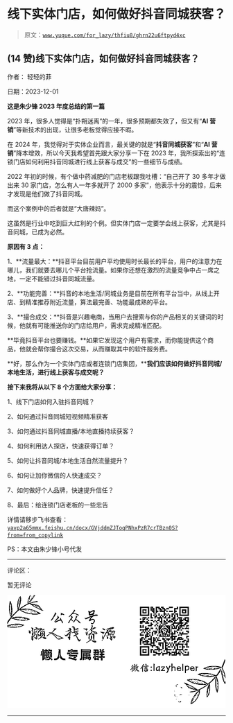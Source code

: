# 线下实体门店，如何做好抖音同城获客？

> 原文：[`www.yuque.com/for_lazy/thfiu8/ghrn22u6ftpyd4xc`](https://www.yuque.com/for_lazy/thfiu8/ghrn22u6ftpyd4xc)

## (14 赞)线下实体门店，如何做好抖音同城获客？

作者： 轻轻的菲

日期：2023-12-01

**这是朱少锋 2023 年度总结的第一篇**

2023 年，很多人觉得是“扑朔迷离”的一年，很多预期都失效了，但又有“**AI 营销**”等新技术的出现，让很多老板觉得应接不暇。

在 2024 年，我觉得对于实体企业而言，最关键的就是“**抖音同城获客**”和“**AI 营销**”降本增效，所以今天我希望首先跟大家分享一下在 2023 年，我所探索出的“连锁门店如何利用抖音同城进行线上获客与成交”的一些细节与成绩。

2022 年初的时候，有个做中药减肥的门店老板跟我吐槽：“自己开了 30 多年才做出来 30 家门店，怎么有人一年多就开了 2000 多家”，他表示十分的震惊，后来才发现是他们做了抖音同城。

而这个案例中的后者就是“大唐辣妈”。

这虽然是行业中吃到巨大红利的个例。但实体门店一定要学会线上获客，尤其是抖音同城，已成为必然。

**原因有 3 点：**

1、**流量最大：**抖音平台目前用户平均使用时长最长的平台，用户的注意力在哪儿，我们就要去哪儿个平台抢流量。如果你还想在激烈的流量竞争中占一席之地，一定不能错过抖音同城流量。

2、**功能完善：**抖音的本地生活/同城业务是目前在所有平台当中，从线上开店、到精准推荐附近流量，算法最完善、功能最成熟的平台。

3、**撮合成交：**抖音是兴趣电商，当用户去搜索与你的产品相关的关键词的时候，他就有可能推送你的门店给用户，需求完成精准匹配。

**毕竟抖音平台也要赚钱。**如果它发现这个用户有需求，而你能提供这个商品，他就会帮你撮合这次交易，从而赚取其中的软件服务费。

**好，那么作为一个实体门店或者连锁门店集团，****我们应该如何做好抖音同城/本地生活，进行线上获客与成交呢？**

**接下来我将从以下 8 个方面给大家分享：**

1、线下门店如何入驻抖音同城？

2、如何通过抖音同城短视频精准获客

3、如何通过抖音同城直播/本地直播持续获客？

4、如何利用达人探店，快速获得订单？

5、如何让抖音同城/本地生活自然流量提升？

6、如何让加你微信的人快速成交？

7、如何做好个人品牌，快速提升信任？

8、最后：给连锁门店老板的一些忠告

详情请移步飞书查看：[`yavp2a65mmx.feishu.cn/docx/GVjddmZJToqPNhxPzR7crTBzn0S?from=from_copylink`](https://yavp2a65mmx.feishu.cn/docx/GVjddmZJToqPNhxPzR7crTBzn0S?from=from_copylink)

PS：本文由朱少锋小号代发

* * *

评论区：

暂无评论

![](img/1c37d505930596d12a88ab23e11aa07a.png)

* * *